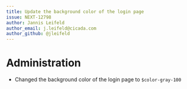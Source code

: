 ```yaml
---
title: Update the background color of the login page
issue: NEXT-12798
author: Jannis Leifeld
author_email: j.leifeld@cicada.com 
author_github: @jleifeld
---
```

# Administration
* Changed the background color of the login page to `$color-gray-100`
